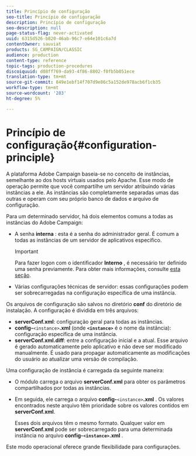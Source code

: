 ```yaml
---
title: Princípio de configuração
seo-title: Princípio de configuração
description: Princípio de configuração
seo-description: null
page-status-flag: never-activated
uuid: 6315d526-b820-46ab-96c7-e64e101c6a7d
contentOwner: sauviat
products: SG_CAMPAIGN/CLASSIC
audience: production
content-type: reference
topic-tags: production-procedures
discoiquuid: d08ff769-da93-4f86-8802-f0fb5b051ece
translation-type: tm+mt
source-git-commit: 849e1ebf14f707d9e86c5a152de978acb6f1cb35
workflow-type: tm+mt
source-wordcount: '283'
ht-degree: 5%

---
```



# Princípio de configuração{#configuration-principle}

A plataforma Adobe Campaign baseia-se no conceito de instâncias, semelhante ao dos hosts virtuais usados pelo Apache. Esse modo de operação permite que você compartilhe um servidor atribuindo várias instâncias a ele. As instâncias são completamente separadas umas das outras e operam com seu próprio banco de dados e arquivo de configuração.

Para um determinado servidor, há dois elementos comuns a todas as instâncias do Adobe Campaign:

* A senha **interna** : esta é a senha do administrador geral. É comum a todas as instâncias de um servidor de aplicativos específico.

   >[!IMPORTANT]
   >
   >Para fazer logon com o identificador **Interno** , é necessário ter definido uma senha previamente. Para obter mais informações, consulte [esta seção](../../installation/using/campaign-server-configuration.md#internal-identifier).

* Várias configurações técnicas de servidor: essas configurações podem ser sobrecarregadas na configuração específica de uma instância.

Os arquivos de configuração são salvos no diretório **conf** do diretório de instalação. A configuração é dividida em três arquivos:

* **serverConf.xml**: configuração geral para todas as instâncias.
* **config-**`<instance>`**.xml** (onde **`<instance>`** é o nome da instância): configuração específica de uma instância.
* **serverConf.xml.diff**: entre a configuração inicial e a atual. Esse arquivo é gerado automaticamente pelo aplicativo e não deve ser modificado manualmente. É usado para propagar automaticamente as modificações do usuário ao atualizar uma versão de compilação.

Uma configuração de instância é carregada da seguinte maneira:

* O módulo carrega o arquivo **serverConf.xml** para obter os parâmetros compartilhados por todas as instâncias.
* Em seguida, ele carrega o arquivo **config-**`<instance>`**.xml** . Os valores encontrados neste arquivo têm prioridade sobre os valores contidos em **serverConf.xml**.

   Esses dois arquivos têm o mesmo formato. Qualquer valor em **serverConf.xml** pode ser sobrecarregado para uma determinada instância no arquivo **config-`<instance>`.xml** .

Este modo operacional oferece grande flexibilidade para configurações.

